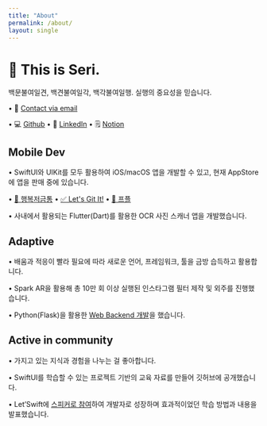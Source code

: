```yaml
---
title: "About"
permalink: /about/
layout: single
---
```


# 🙌 This is Seri.

백문불여일견, 백견불여일각, 백각불여일행. 실행의 중요성을 믿습니다.

• 📧 [Contact via email](mailto:kwoneunbini@gmail.com)

• 💻 [Github](http://www.github.com/2unbini) • 🔵 [LinkedIn](https://www.linkedin.com/in/2unbini/) • 🗒️ [Notion](https://inexpensive-lime-072.notion.site/1665417593e34a098159a8092b40c239?pvs=4)


## Mobile Dev

• SwiftUI와 UIKit를 모두 활용하여 iOS/macOS 앱을 개발할 수 있고, 현재 AppStore에 앱을 판매 중에 있습니다.

• [🐷 행복저금통](https://apps.apple.com/kr/app/%ED%96%89%EB%B3%B5%EC%A0%80%EA%B8%88%ED%86%B5/id1618732744)
• [✅ Let's Git It!](https://apps.apple.com/kr/app/lets-git-it/id1606646308)
• [📆 프플](https://apps.apple.com/kr/app/%ED%94%84%ED%94%8C/id1609017416)

• 사내에서 활용되는 Flutter(Dart)를 활용한 OCR 사진 스캐너 앱을 개발했습니다.

## Adaptive

• 배움과 적응이 빨라 필요에 따라 새로운 언어, 프레임워크, 툴을 금방 습득하고 활용합니다.

• Spark AR을 활용해 총 10만 회 이상 실행된 인스타그램 필터 제작 및 외주를 진행했습니다.

• Python(Flask)을 활용한 [Web Backend 개발](https://github.com/Happy-birthdonay/happy-birthdonay-backend)을 했습니다.


## Active in community

• 가지고 있는 지식과 경험을 나누는 걸 좋아합니다.

• SwiftUI를 학습할 수 있는 프로젝트 기반의 교육 자료를 만들어 깃허브에 공개했습니다.

• Let’Swift에 [스피커로 참여](https://youtu.be/3k3LyFBKwyo?si=Lii3wdqXxOsuHo69)하여 개발자로 성장하며 효과적이었던 학습 방법과 내용을 발표했습니다.